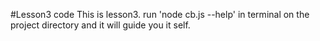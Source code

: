 #Lesson3 code
This is lesson3. run 'node cb.js --help' in terminal on the project directory and it will guide you it self.
